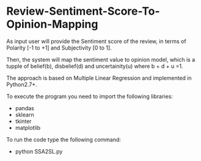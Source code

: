 # Review-Sentiment-Score-To-Opinion-Mapping

As input user will provide the Sentiment score of the review, in terms of Polarity [-1 to +1] and Subjectivity [0 to 1].

Then, the system will map the sentiment value to opinion model, which is a tupple of belief(b), disbelief(d) and uncertainity(u) where b + d + u =1.

The approach is based on Multiple Linear Regression and implemented in Python2.7+.

To execute the program you need to import the following libraries:

- pandas
- sklearn
- tkinter
- matplotlib


To run the code type the following command:

  - python SSA2SL.py
